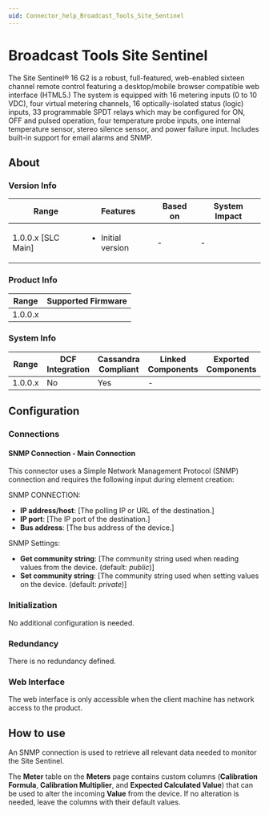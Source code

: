 ```yaml
---
uid: Connector_help_Broadcast_Tools_Site_Sentinel
---
```


# Broadcast Tools Site Sentinel

The Site Sentinel® 16 G2 is a robust, full-featured, web-enabled sixteen channel remote control featuring a desktop/mobile browser compatible web interface (HTML5.) The system is equipped with 16 metering inputs (0 to 10 VDC), four virtual metering channels, 16 optically-isolated status (logic) inputs, 33 programmable SPDT relays which may be configured for ON, OFF and pulsed operation, four temperature probe inputs, one internal temperature sensor, stereo silence sensor, and power failure input. Includes built-in support for email alarms and SNMP.

## About

### Version Info

|Range  |Features  |Based on  |System Impact  |
|---------|---------|---------|---------|
|1.0.0.x [SLC Main]     |<ul><li>Initial version</li></ul>         |-         |-         |

### Product Info

|Range  |Supported Firmware  |
|---------|---------|
|1.0.0.x     |       |

### System Info

|Range  |DCF Integration  |Cassandra Compliant  |Linked Components  |Exported Components   |
|---------|---------|---------|---------|---------|
|1.0.0.x    |No       |Yes         |-         |   |

## Configuration

### Connections

#### SNMP Connection - Main Connection

This connector uses a Simple Network Management Protocol (SNMP) connection and requires the following input during element creation:

SNMP CONNECTION:

- **IP address/host**: [The polling IP or URL of the destination.]
- **IP port**: [The IP port of the destination.]
- **Bus address**: [The bus address of the device.]

SNMP Settings:

- **Get community string**: [The community string used when reading values from the device. (default: *public*)]
- **Set community string**: [The community string used when setting values on the device. (default: *private*)]

### Initialization

No additional configuration is needed.

### Redundancy

There is no redundancy defined.

### Web Interface

The web interface is only accessible when the client machine has network access to the product.

## How to use

An SNMP connection is used to retrieve all relevant data needed to monitor the Site Sentinel.

The **Meter** table on the **Meters** page contains custom columns (**Calibration Formula**, **Calibration Multiplier**, and **Expected Calculated Value**) that can be used to alter the incoming **Value** from the device. If no alteration is needed, leave the columns with their default values.
